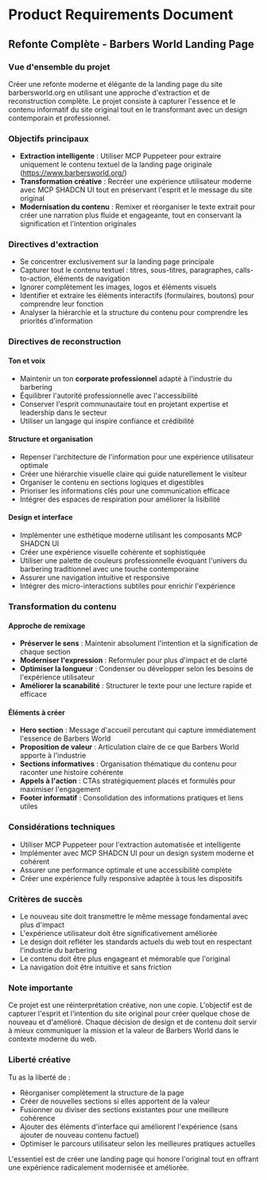 # Product Requirements Document
## Refonte Complète - Barbers World Landing Page

### Vue d'ensemble du projet
Créer une refonte moderne et élégante de la landing page du site barbersworld.org en utilisant une approche d'extraction et de reconstruction complète. Le projet consiste à capturer l'essence et le contenu informatif du site original tout en le transformant avec un design contemporain et professionnel.

### Objectifs principaux
- **Extraction intelligente** : Utiliser MCP Puppeteer pour extraire uniquement le contenu textuel de la landing page originale (https://www.barbersworld.org/)
- **Transformation créative** : Recréer une expérience utilisateur moderne avec MCP SHADCN UI tout en préservant l'esprit et le message du site original
- **Modernisation du contenu** : Remixer et réorganiser le texte extrait pour créer une narration plus fluide et engageante, tout en conservant la signification et l'intention originales

### Directives d'extraction
- Se concentrer exclusivement sur la landing page principale
- Capturer tout le contenu textuel : titres, sous-titres, paragraphes, calls-to-action, éléments de navigation
- Ignorer complètement les images, logos et éléments visuels
- Identifier et extraire les éléments interactifs (formulaires, boutons) pour comprendre leur fonction
- Analyser la hiérarchie et la structure du contenu pour comprendre les priorités d'information

### Directives de reconstruction

#### Ton et voix
- Maintenir un ton **corporate professionnel** adapté à l'industrie du barbering
- Équilibrer l'autorité professionnelle avec l'accessibilité
- Conserver l'esprit communautaire tout en projetant expertise et leadership dans le secteur
- Utiliser un langage qui inspire confiance et crédibilité

#### Structure et organisation
- Repenser l'architecture de l'information pour une expérience utilisateur optimale
- Créer une hiérarchie visuelle claire qui guide naturellement le visiteur
- Organiser le contenu en sections logiques et digestibles
- Prioriser les informations clés pour une communication efficace
- Intégrer des espaces de respiration pour améliorer la lisibilité

#### Design et interface
- Implémenter une esthétique moderne utilisant les composants MCP SHADCN UI
- Créer une expérience visuelle cohérente et sophistiquée
- Utiliser une palette de couleurs professionnelle évoquant l'univers du barbering traditionnel avec une touche contemporaine
- Assurer une navigation intuitive et responsive
- Intégrer des micro-interactions subtiles pour enrichir l'expérience

### Transformation du contenu

#### Approche de remixage
- **Préserver le sens** : Maintenir absolument l'intention et la signification de chaque section
- **Moderniser l'expression** : Reformuler pour plus d'impact et de clarté
- **Optimiser la longueur** : Condenser ou développer selon les besoins de l'expérience utilisateur
- **Améliorer la scanabilité** : Structurer le texte pour une lecture rapide et efficace

#### Éléments à créer
- **Hero section** : Message d'accueil percutant qui capture immédiatement l'essence de Barbers World
- **Proposition de valeur** : Articulation claire de ce que Barbers World apporte à l'industrie
- **Sections informatives** : Organisation thématique du contenu pour raconter une histoire cohérente
- **Appels à l'action** : CTAs stratégiquement placés et formulés pour maximiser l'engagement
- **Footer informatif** : Consolidation des informations pratiques et liens utiles

### Considérations techniques
- Utiliser MCP Puppeteer pour l'extraction automatisée et intelligente
- Implémenter avec MCP SHADCN UI pour un design system moderne et cohérent
- Assurer une performance optimale et une accessibilité complète
- Créer une expérience fully responsive adaptée à tous les dispositifs

### Critères de succès
- Le nouveau site doit transmettre le même message fondamental avec plus d'impact
- L'expérience utilisateur doit être significativement améliorée
- Le design doit refléter les standards actuels du web tout en respectant l'industrie du barbering
- Le contenu doit être plus engageant et mémorable que l'original
- La navigation doit être intuitive et sans friction

### Note importante
Ce projet est une réinterprétation créative, non une copie. L'objectif est de capturer l'esprit et l'intention du site original pour créer quelque chose de nouveau et d'amélioré. Chaque décision de design et de contenu doit servir à mieux communiquer la mission et la valeur de Barbers World dans le contexte moderne du web.

### Liberté créative
Tu as la liberté de :
- Réorganiser complètement la structure de la page
- Créer de nouvelles sections si elles apportent de la valeur
- Fusionner ou diviser des sections existantes pour une meilleure cohérence
- Ajouter des éléments d'interface qui améliorent l'expérience (sans ajouter de nouveau contenu factuel)
- Optimiser le parcours utilisateur selon les meilleures pratiques actuelles

L'essentiel est de créer une landing page qui honore l'original tout en offrant une expérience radicalement modernisée et améliorée.